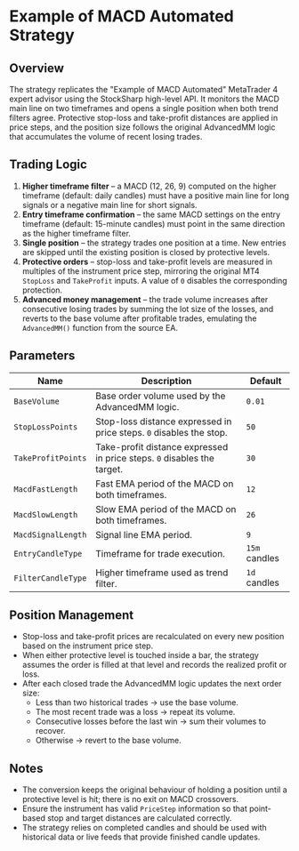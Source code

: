 # Example of MACD Automated Strategy

## Overview

The strategy replicates the "Example of MACD Automated" MetaTrader 4 expert advisor using the StockSharp high-level API. It monitors the MACD main line on two timeframes and opens a single position when both trend filters agree. Protective stop-loss and take-profit distances are applied in price steps, and the position size follows the original AdvancedMM logic that accumulates the volume of recent losing trades.

## Trading Logic

1. **Higher timeframe filter** – a MACD (12, 26, 9) computed on the higher timeframe (default: daily candles) must have a positive main line for long signals or a negative main line for short signals.
2. **Entry timeframe confirmation** – the same MACD settings on the entry timeframe (default: 15-minute candles) must point in the same direction as the higher timeframe filter.
3. **Single position** – the strategy trades one position at a time. New entries are skipped until the existing position is closed by protective levels.
4. **Protective orders** – stop-loss and take-profit levels are measured in multiples of the instrument price step, mirroring the original MT4 `StopLoss` and `TakeProfit` inputs. A value of `0` disables the corresponding protection.
5. **Advanced money management** – the trade volume increases after consecutive losing trades by summing the lot size of the losses, and reverts to the base volume after profitable trades, emulating the `AdvancedMM()` function from the source EA.

## Parameters

| Name | Description | Default |
| ---- | ----------- | ------- |
| `BaseVolume` | Base order volume used by the AdvancedMM logic. | `0.01` |
| `StopLossPoints` | Stop-loss distance expressed in price steps. `0` disables the stop. | `50` |
| `TakeProfitPoints` | Take-profit distance expressed in price steps. `0` disables the target. | `30` |
| `MacdFastLength` | Fast EMA period of the MACD on both timeframes. | `12` |
| `MacdSlowLength` | Slow EMA period of the MACD on both timeframes. | `26` |
| `MacdSignalLength` | Signal line EMA period. | `9` |
| `EntryCandleType` | Timeframe for trade execution. | `15m` candles |
| `FilterCandleType` | Higher timeframe used as trend filter. | `1d` candles |

## Position Management

- Stop-loss and take-profit prices are recalculated on every new position based on the instrument price step.
- When either protective level is touched inside a bar, the strategy assumes the order is filled at that level and records the realized profit or loss.
- After each closed trade the AdvancedMM logic updates the next order size:
  - Less than two historical trades → use the base volume.
  - The most recent trade was a loss → repeat its volume.
  - Consecutive losses before the last win → sum their volumes to recover.
  - Otherwise → revert to the base volume.

## Notes

- The conversion keeps the original behaviour of holding a position until a protective level is hit; there is no exit on MACD crossovers.
- Ensure the instrument has valid `PriceStep` information so that point-based stop and target distances are calculated correctly.
- The strategy relies on completed candles and should be used with historical data or live feeds that provide finished candle updates.
